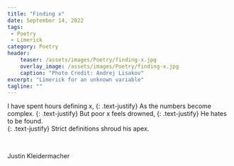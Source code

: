 ```yaml
---
title: "Finding x"
date: September 14, 2022
tags: 
 - Poetry
 - Limerick
category: Poetry
header:
    teaser: /assets/images/Poetry/finding-x.jpg
    overlay_image: /assets/images/Poetry/finding-x.jpg
    caption: "Photo Credit: Andrej Lisakov"
excerpt: "Limerick for an unknown variable"
tagline: ""
---
```


I have spent hours defining x, 
{: .text-justify}
As the numbers become complex. 
{: .text-justify}
But poor x feels drowned, 
{: .text-justify}
He hates to be found.  
{: .text-justify}
Strict definitions shroud his apex. 

&nbsp;  

Justin Kleidermacher